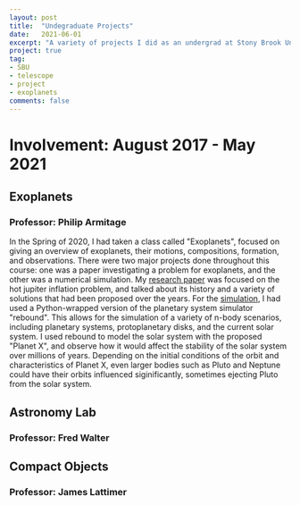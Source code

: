```yaml
---
layout: post
title:  "Undegraduate Projects"
date:   2021-06-01
excerpt: "A variety of projects I did as an undergrad at Stony Brook University."
project: true
tag:
- SBU
- telescope
- project
- exoplanets
comments: false
---
```


# Involvement: August 2017 - May 2021

## Exoplanets
### Professor: Philip Armitage

In the Spring of 2020, I had taken a class called "Exoplanets", focused on giving an overview of exoplanets, their motions, compositions, formation, and observations. There were two major projects done throughout this course: one was a paper investigating a problem for exoplanets, and the other was a numerical simulation. My [research paper](/files/AST%20390%20Midterm.pdf) was focused on the hot jupiter inflation problem, and talked about its history and a variety of solutions that had been proposed over the years. For the [simulation](/files/AST390Final.pdf), I had used a Python-wrapped version of the planetary system simulator "rebound". This allows for the simulation of a variety of n-body scenarios, including planetary systems, protoplanetary disks, and the current solar system. I used rebound to model the solar system with the proposed "Planet X", and observe how it would affect the stability of the solar system over millions of years. Depending on the initial conditions of the orbit and characteristics of Planet X, even larger bodies such as Pluto and Neptune could have their orbits influenced siginificantly, sometimes ejecting Pluto from the solar system.

## Astronomy Lab
### Professor: Fred Walter


## Compact Objects
### Professor: James Lattimer


